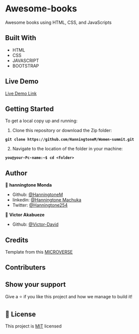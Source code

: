 # Awesome-books
Awesome books using HTML, CSS, and JavaScripts


## Built With

- HTML
- CSS
- JAVASCRIPT
- BOOTSTRAP

## Live Demo

[Live Demo Link](https://hanningtonem.github.io/Women-summit/)

## Getting Started

To get a local copy up and running:

1. Clone this repository or download the Zip folder:

**``git clone https://github.com/HanningtoneM/Women-summit.git``**

2. Navigate to the location of the folder in your machine:

**``you@your-Pc-name:~$ cd <folder>``**

## Author

👤 **hanningtone Monda**

- Github: [@HanningtoneM](https://github.com/HanningtoneM)
- linkedin: [@Hanningtone Machuka](https://www.linkedin.com/in/hanningtone-machuka-58501722a)
- Twitter: [@Hanningtone254](https://twitter.com/Hanningtone254?t=YVXXz9EZzOhR5vPi3DlHDQ&s=09)


👤 **Victor Akabueze**

- Github: [@Victor-David](https://github.com/jheart-vic)

## Credits

Template from this [MICROVERSE]()

## Contributers

## Show your support

Give a ⭐️ if you like this project and how we manage to build it!

## 📝 License

This project is [MIT](./MIT.md) licensed